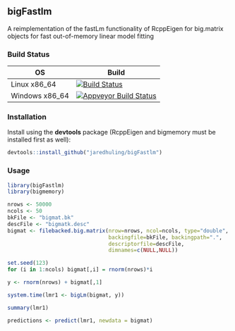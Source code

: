 
## bigFastlm
A reimplementation of the fastLm functionality of RcppEigen for
big.matrix objects for fast out-of-memory linear model fitting


### Build Status
|  OS                   | Build           |
|-----------------------|-----------------|
| Linux x86_64          | [![Build Status](https://travis-ci.org/jaredhuling/bigFastlm.svg?branch=master)](https://travis-ci.org/jaredhuling/bigFastlm)      | 
| Windows x86_64        | [![Appveyor Build Status](https://ci.appveyor.com/api/projects/status/github/jaredhuling/bigFastlm?branch=master&svg=true)](https://ci.appveyor.com/project/jaredhuling/bigFastlm)     |



### Installation

Install using the **devtools** package (RcppEigen and bigmemory must be installed first as well):

```r
devtools::install_github("jaredhuling/bigFastlm")
```


### Usage

```r
library(bigFastlm)
library(bigmemory)

nrows <- 50000
ncols <- 50
bkFile <- "bigmat.bk"
descFile <- "bigmatk.desc"
bigmat <- filebacked.big.matrix(nrow=nrows, ncol=ncols, type="double",
                                backingfile=bkFile, backingpath=".",
                                descriptorfile=descFile,
                                dimnames=c(NULL,NULL))

set.seed(123)
for (i in 1:ncols) bigmat[,i] = rnorm(nrows)*i

y <- rnorm(nrows) + bigmat[,1]

system.time(lmr1 <- bigLm(bigmat, y))

summary(lmr1)

predictions <- predict(lmr1, newdata = bigmat)
```
